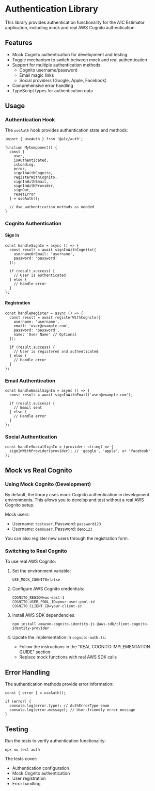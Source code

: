 # Authentication Library

This library provides authentication functionality for the A1C Estimator application, including mock and real AWS Cognito authentication.

## Features

- Mock Cognito authentication for development and testing
- Toggle mechanism to switch between mock and real authentication
- Support for multiple authentication methods:
  - Cognito username/password
  - Email magic links
  - Social providers (Google, Apple, Facebook)
- Comprehensive error handling
- TypeScript types for authentication data

## Usage

### Authentication Hook

The `useAuth` hook provides authentication state and methods:

```tsx
import { useAuth } from '@a1c/auth';

function MyComponent() {
  const { 
    user,
    isAuthenticated,
    isLoading,
    error,
    signInWithCognito,
    registerWithCognito,
    signInWithEmail,
    signInWithProvider,
    signOut,
    resetError
  } = useAuth();

  // Use authentication methods as needed
}
```

### Cognito Authentication

#### Sign In

```tsx
const handleSignIn = async () => {
  const result = await signInWithCognito({
    usernameOrEmail: 'username',
    password: 'password'
  });
  
  if (result.success) {
    // User is authenticated
  } else {
    // Handle error
  }
};
```

#### Registration

```tsx
const handleRegister = async () => {
  const result = await registerWithCognito({
    username: 'username',
    email: 'user@example.com',
    password: 'password',
    name: 'User Name' // Optional
  });
  
  if (result.success) {
    // User is registered and authenticated
  } else {
    // Handle error
  }
};
```

### Email Authentication

```tsx
const handleEmailSignIn = async () => {
  const result = await signInWithEmail('user@example.com');
  
  if (result.success) {
    // Email sent
  } else {
    // Handle error
  }
};
```

### Social Authentication

```tsx
const handleSocialSignIn = (provider: string) => {
  signInWithProvider(provider); // 'google', 'apple', or 'facebook'
};
```

## Mock vs Real Cognito

### Using Mock Cognito (Development)

By default, the library uses mock Cognito authentication in development environments. This allows you to develop and test without a real AWS Cognito setup.

Mock users:
- Username: `testuser`, Password: `password123`
- Username: `demouser`, Password: `demo123`

You can also register new users through the registration form.

### Switching to Real Cognito

To use real AWS Cognito:

1. Set the environment variable:
   ```
   USE_MOCK_COGNITO=false
   ```

2. Configure AWS Cognito credentials:
   ```
   COGNITO_REGION=us-east-1
   COGNITO_USER_POOL_ID=your-user-pool-id
   COGNITO_CLIENT_ID=your-client-id
   ```

3. Install AWS SDK dependencies:
   ```
   npm install amazon-cognito-identity-js @aws-sdk/client-cognito-identity-provider
   ```

4. Update the implementation in `cognito-auth.ts`:
   - Follow the instructions in the "REAL COGNITO IMPLEMENTATION GUIDE" section
   - Replace mock functions with real AWS SDK calls

## Error Handling

The authentication methods provide error information:

```tsx
const { error } = useAuth();

if (error) {
  console.log(error.type); // AuthErrorType enum
  console.log(error.message); // User-friendly error message
}
```

## Testing

Run the tests to verify authentication functionality:

```
npx nx test auth
```

The tests cover:
- Authentication configuration
- Mock Cognito authentication
- User registration
- Error handling